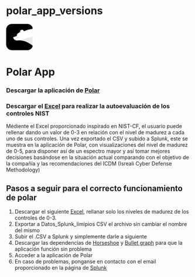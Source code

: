 # polar_app_versions 

![Logo Polar](https://github.com/Mafaldavillazan/polar_app_versions/blob/master/static/appIcon_2x.png)        


# Polar App
### Descargar la aplicación de [Polar](https://splunkbase.splunk.com/app/5105) 
### Descargar el [Excel](https://drive.google.com/file/d/1E7GyZfnJ5sgUdFhRjwQxachTlx5kHKBQ/view?usp=sharing) para realizar la autoevaluación de los controles NIST

Médiente el Excel proporcionado inspirado en NIST-CF, el usuario puede rellenar dando un valor de 0-3 en relación con el nivel de madurez a cada uno de sus controles. Una vez exportado el CSV y subido a Splunk, este se muestra en la aplicación de Polar, con visualizaciones del nivel de madurez de 0-5, para disponer así de un espectro mayor y así tomar mejores decisiones basándose en la situación actual comparando con el objetivo de la compañía y las recomendaciones del ICDM (Isreali Cyber Defense Methodology)



## Pasos a seguir para el correcto funcionamiento de polar

1.  Descargar el siguiente [Excel](https://drive.google.com/file/d/1E7GyZfnJ5sgUdFhRjwQxachTlx5kHKBQ/view?usp=sharing), rellanar solo los niveles de madurez de los controles de 0-3.
2. Exportar a Datos_Splunk_limipios CSV el archivo sin cambiar el nombre del mismo 
3. Subir el .CSV a Splunk y simplemente darle a siguiente
4. Descargar las dependencias de [Horseshoe](https://splunkbase.splunk.com/app/3166/) y [Bullet graph](https://splunkbase.splunk.com/app/3144/) para que la aplicación función sin problema
5. Acceder a la aplicación de Polar
6. En caso de problemas, ponganse en contacto con el email proporcionado en la página de [Splunk](https://splunkbase.splunk.com/app/5105/)


